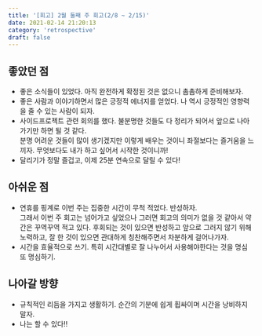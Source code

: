 ```yaml
---
title: '[회고] 2월 둘째 주 회고(2/8 ~ 2/15)'
date: 2021-02-14 21:20:13
category: 'retrospective'
draft: false
---
```

## 좋았던 점
- 좋은 소식들이 있었다. 아직 완전하게 확정된 것은 없으니 촘촘하게 준비해보자.
- 좋은 사람과 이야기하면서 많은 긍정적 에너지를 얻었다. 나 역시 긍정적인 영향력을 줄 수 있는 사람이 되자.
- 사이드프로젝트 관련 회의를 했다. 불분명한 것들도 다 정리가 되어서 앞으로 나아가기만 하면 될 것 같다.  
  분명 어려운 것들이 많이 생기겠지만 이렇게 배우는 것이니 좌절보다는 즐거움을 느끼자. 무엇보다도 내가 하고 싶어서 시작한 것이니까!
- 달리기가 정말 즐겁고, 이제 25분 연속으로 달릴 수 있다!

## 아쉬운 점
- 연휴를 핑계로 이번 주는 집중한 시간이 무척 적었다. 반성하자.  
  그래서 이번 주 회고는 넘어가고 싶었으나 그러면 회고의 의미가 없을 것 같아서 약간은 꾸역꾸역 적고 있다. 후회되는 것이 있으면 반성하고 앞으로 그러지 않기 위해 노력하고, 잘 한 것이 있으면 관대하게 칭찬해주면서 차분하게 걸어나가자.
- 시간을 효율적으로 쓰기. 특히 시간대별로 잘 나누어서 사용해야한다는 것을 명심 또 명심하기.

## 나아갈 방향
- 규칙적인 리듬을 가지고 생활하기. 순간의 기분에 쉽게 휩싸이며 시간을 낭비하지 말자.
- 나는 할 수 있다!!

